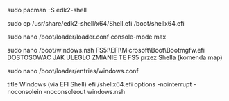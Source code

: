 sudo pacman -S edk2-shell

sudo cp /usr/share/edk2-shell/x64/Shell.efi /boot/shellx64.efi

sudo nano /boot/loader/loader.conf
console-mode max


sudo nano /boot/windows.nsh
FS5:\EFI\Microsoft\Boot\Bootmgfw.efi
DOSTOSOWAC JAK ULEGLO ZMIANIE TE FS5 przez Shella (komenda map)

sudo nano /boot/loader/entries/windows.conf

title   Windows (via EFI Shell)
efi     /shellx64.efi
options -nointerrupt -noconsolein -noconsoleout windows.nsh
